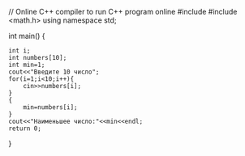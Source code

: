 // Online C++ compiler to run C++ program online
#include <iostream>
#include <math.h>
using namespace std;

int main()
{

	int i;
	int numbers[10];
	int min=1;
	cout<<"Введите 10 число";
	for(i=1;i<10;i++){
		cin>>numbers[i];
	}
	{
		min=numbers[i];
	}
	cout<<"Наименьшее число:"<<min<<endl;
	return 0;
}
